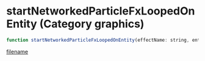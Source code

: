 # startNetworkedParticleFxLoopedOnEntity (Category graphics)

```js
function startNetworkedParticleFxLoopedOnEntity(effectName: string, entity: number, xOffset: number, yOffset: number, zOffset: number, xRot: number, yRot: number, zRot: number, scale: number, xAxis: boolean, yAxis: boolean, zAxis: boolean): number
```

[filename](startNetworkedParticleFxLoopedOnEntity_m.md ':include')